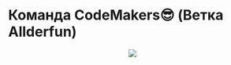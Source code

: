 # Команда CodeMakers😎 (Ветка Allderfun)
<p align="center"><img src='https://github-production-user-asset-6210df.s3.amazonaws.com/80254143/290785204-50fbdf7f-6534-4634-9c85-6d87b3334808.gif?X-Amz-Algorithm=AWS4-HMAC-SHA256&X-Amz-Credential=AKIAIWNJYAX4CSVEH53A%2F20231215%2Fus-east-1%2Fs3%2Faws4_request&X-Amz-Date=20231215T093927Z&X-Amz-Expires=300&X-Amz-Signature=c1d3371659bc47d04646eccf211125e2c1461071e5d16a5c6485964261b2f9c8&X-Amz-SignedHeaders=host&actor_id=80254143&key_id=0&repo_id=731955992'></p>


